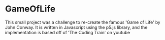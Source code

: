 # GameOfLife
This small project was a challenge to re-create the famous 'Game of Life' by John Conway. It is written in Javascript using the p5.js library, and the implementation is based off of 'The Coding Train' on youtube

